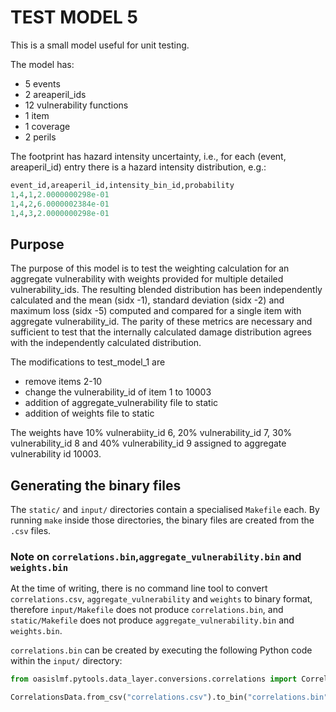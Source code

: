 # TEST MODEL 5

This is a small model useful for unit testing.

The model has:
 - 5 events
 - 2 areaperil_ids
 - 12 vulnerability functions
 - 1 item
 - 1 coverage
 - 2 perils

The footprint has hazard intensity uncertainty, i.e., for each (event, areaperil_id) entry
there is a hazard intensity distribution, e.g.:
```py
event_id,areaperil_id,intensity_bin_id,probability
1,4,1,2.0000000298e-01
1,4,2,6.0000002384e-01
1,4,3,2.0000000298e-01
```
## Purpose
The purpose of this model is to test the weighting calculation for an aggregate vulnerability with weights provided for multiple detailed vulnerability_ids. The resulting blended distribution has been independently calculated and the mean (sidx -1), standard deviation (sidx -2) and maximum loss (sidx -5) computed and compared for a single item with aggregate vulnerability_id. The parity of these metrics are necessary and sufficient to test that the internally calculated damage distribution agrees with the independently calculated distribution.

The modifications to test_model_1 are 

- remove items 2-10
- change the vulnerability_id of item 1 to 10003
- addition of aggregate_vulnerability file to static
- addition of weights file to static

The weights have 10% vulnerabiity_id 6, 20% vulnerability_id 7, 30% vulnerability_id 8 and 40% vulnerability_id 9 assigned to aggregate vulnerability id 10003. 


## Generating the binary files
The `static/` and `input/` directories contain a specialised `Makefile` each. 
By running `make` inside those directories, the binary files are created from the `.csv` files.

### Note on `correlations.bin`,`aggregate_vulnerability.bin` and `weights.bin`
At the time of writing, there is no command line tool to
convert `correlations.csv`, `aggregate_vulnerability` and `weights` to binary format, therefore `input/Makefile` does not produce `correlations.bin`, and `static/Makefile` does not produce `aggregate_vulnerability.bin` and `weights.bin`. 

`correlations.bin` can be created by executing the following Python code within the `input/` directory:
```py
from oasislmf.pytools.data_layer.conversions.correlations import CorrelationsData

CorrelationsData.from_csv("correlations.csv").to_bin("correlations.bin")
```